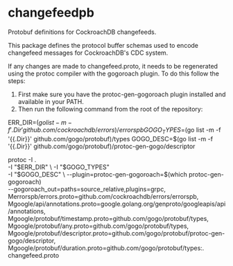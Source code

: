 # changefeedpb

Protobuf definitions for CockroachDB changefeeds.

This package defines the protocol buffer schemas used to encode changefeed messages for CockroachDB's CDC system.


If any changes are made to changefeed.proto, it needs to be regenerated using the protoc compiler with the gogoroach plugin. To do this follow the steps: 

1. First make sure you have the protoc-gen-gogoroach plugin installed and available in your PATH.
2. Then run the following command from the root of the repository:

ERR_DIR=$(go list -m -f '{{.Dir}}' github.com/cockroachdb/errors)/errorspb
GOGO_TYPES=$(go list -m -f '{{.Dir}}' github.com/gogo/protobuf)/types
GOGO_DESC=$(go list -m -f '{{.Dir}}' github.com/gogo/protobuf)/protoc-gen-gogo/descriptor

protoc -I . \
  -I "$ERR_DIR" \
  -I "$GOGO_TYPES" \
  -I "$GOGO_DESC" \
  --plugin=protoc-gen-gogoroach=$(which protoc-gen-gogoroach) \
  --gogoroach_out=paths=source_relative,plugins=grpc,\
Merrorspb/errors.proto=github.com/cockroachdb/errors/errorspb,\
Mgoogle/api/annotations.proto=google.golang.org/genproto/googleapis/api/annotations,\
Mgoogle/protobuf/timestamp.proto=github.com/gogo/protobuf/types,\
Mgoogle/protobuf/any.proto=github.com/gogo/protobuf/types,\
Mgoogle/protobuf/descriptor.proto=github.com/gogo/protobuf/protoc-gen-gogo/descriptor,\
Mgoogle/protobuf/duration.proto=github.com/gogo/protobuf/types:. \
  changefeed.proto





